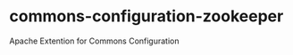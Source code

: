 commons-configuration-zookeeper
===============================

Apache Extention for Commons Configuration
